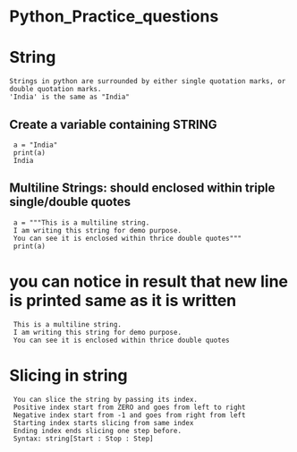 # Python_Practice_questions

# String
    Strings in python are surrounded by either single quotation marks, or double quotation marks.
    'India' is the same as "India"

## Create a variable containing STRING
     a = "India"
     print(a)
     India
## Multiline Strings: should enclosed within triple single/double quotes
     a = """This is a multiline string.
     I am writing this string for demo purpose.
     You can see it is enclosed within thrice double quotes"""
     print(a)
# you can notice in result that new line is printed same as it is written
     This is a multiline string.
     I am writing this string for demo purpose.
     You can see it is enclosed within thrice double quotes


# Slicing in string
     You can slice the string by passing its index.
     Positive index start from ZERO and goes from left to right
     Negative index start from -1 and goes from right from left
     Starting index starts slicing from same index
     Ending index ends slicing one step before.
     Syntax: string[Start : Stop : Step]
